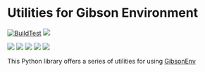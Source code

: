 # Utilities for Gibson Environment

[![BuildTest](https://github.com/micheleantonazzi/gibson-env-utilities/actions/workflows/build-and-publish.yml/badge.svg?branch=main)](https://github.com/micheleantonazzi/gibson-env-utilities/actions/workflows/build-and-publish.yml)
[![](https://sonarcloud.io/api/project_badges/measure?project=micheleantonazzi_gibson-env-utilities&metric=coverage)](https://sonarcloud.io/dashboard/index/micheleantonazzi_gibson-env-utilities)



[![](https://sonarcloud.io/api/project_badges/measure?project=micheleantonazzi_gibson-env-utilities&metric=alert_status)](https://sonarcloud.io/dashboard/index/micheleantonazzi_gibson-env-utilities)
[![](https://sonarcloud.io/api/project_badges/measure?project=micheleantonazzi_gibson-env-utilities&metric=sqale_rating)](https://sonarcloud.io/dashboard/index/micheleantonazzi_gibson-env-utilities)
[![](https://sonarcloud.io/api/project_badges/measure?project=micheleantonazzi_gibson-env-utilities&metric=reliability_rating)](https://sonarcloud.io/dashboard/index/micheleantonazzi_gibson-env-utilities)
[![](https://sonarcloud.io/api/project_badges/measure?project=micheleantonazzi_gibson-env-utilities&metric=security_rating)](https://sonarcloud.io/dashboard/index/micheleantonazzi_gibson-env-utilities)
[![](https://sonarcloud.io/api/project_badges/measure?project=micheleantonazzi_gibson-env-utilities&metric=vulnerabilities)](https://sonarcloud.io/dashboard/index/micheleantonazzi_gibson-env-utilities)

This Python library offers a series of utilities for using [GibsonEnv](https://github.com/micheleantonazzi/GibsonEnv.git)
